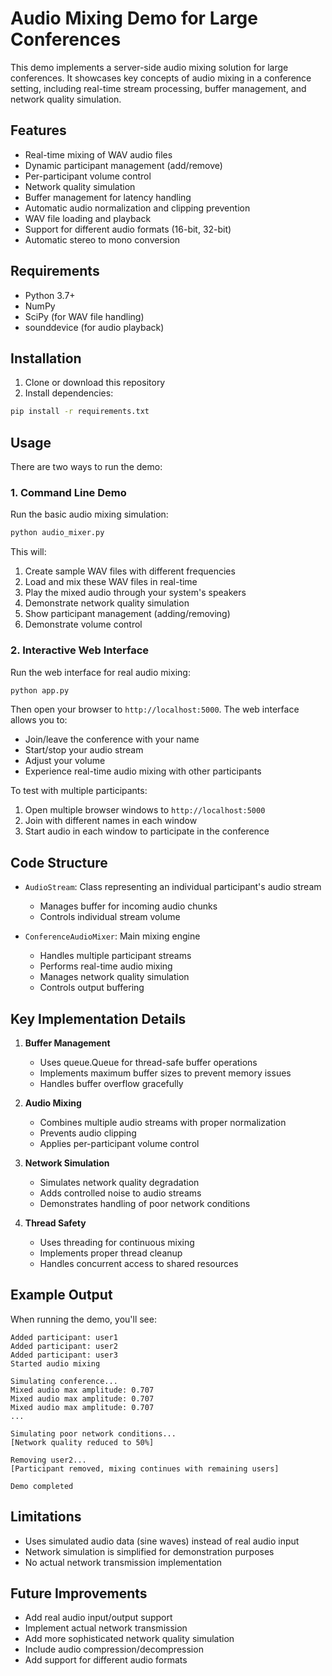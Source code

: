 # Audio Mixing Demo for Large Conferences

This demo implements a server-side audio mixing solution for large conferences. It showcases key concepts of audio mixing in a conference setting, including real-time stream processing, buffer management, and network quality simulation.

## Features

- Real-time mixing of WAV audio files
- Dynamic participant management (add/remove)
- Per-participant volume control
- Network quality simulation
- Buffer management for latency handling
- Automatic audio normalization and clipping prevention
- WAV file loading and playback
- Support for different audio formats (16-bit, 32-bit)
- Automatic stereo to mono conversion

## Requirements

- Python 3.7+
- NumPy
- SciPy (for WAV file handling)
- sounddevice (for audio playback)

## Installation

1. Clone or download this repository
2. Install dependencies:
```bash
pip install -r requirements.txt
```

## Usage

There are two ways to run the demo:

### 1. Command Line Demo
Run the basic audio mixing simulation:
```bash
python audio_mixer.py
```

This will:
1. Create sample WAV files with different frequencies
2. Load and mix these WAV files in real-time
3. Play the mixed audio through your system's speakers
4. Demonstrate network quality simulation
5. Show participant management (adding/removing)
6. Demonstrate volume control

### 2. Interactive Web Interface
Run the web interface for real audio mixing:
```bash
python app.py
```

Then open your browser to `http://localhost:5000`. The web interface allows you to:
- Join/leave the conference with your name
- Start/stop your audio stream
- Adjust your volume
- Experience real-time audio mixing with other participants

To test with multiple participants:
1. Open multiple browser windows to `http://localhost:5000`
2. Join with different names in each window
3. Start audio in each window to participate in the conference

## Code Structure

- `AudioStream`: Class representing an individual participant's audio stream
  - Manages buffer for incoming audio chunks
  - Controls individual stream volume

- `ConferenceAudioMixer`: Main mixing engine
  - Handles multiple participant streams
  - Performs real-time audio mixing
  - Manages network quality simulation
  - Controls output buffering

## Key Implementation Details

1. **Buffer Management**
   - Uses queue.Queue for thread-safe buffer operations
   - Implements maximum buffer sizes to prevent memory issues
   - Handles buffer overflow gracefully

2. **Audio Mixing**
   - Combines multiple audio streams with proper normalization
   - Prevents audio clipping
   - Applies per-participant volume control

3. **Network Simulation**
   - Simulates network quality degradation
   - Adds controlled noise to audio streams
   - Demonstrates handling of poor network conditions

4. **Thread Safety**
   - Uses threading for continuous mixing
   - Implements proper thread cleanup
   - Handles concurrent access to shared resources

## Example Output

When running the demo, you'll see:
```
Added participant: user1
Added participant: user2
Added participant: user3
Started audio mixing

Simulating conference...
Mixed audio max amplitude: 0.707
Mixed audio max amplitude: 0.707
Mixed audio max amplitude: 0.707
...

Simulating poor network conditions...
[Network quality reduced to 50%]

Removing user2...
[Participant removed, mixing continues with remaining users]

Demo completed
```

## Limitations

- Uses simulated audio data (sine waves) instead of real audio input
- Network simulation is simplified for demonstration purposes
- No actual network transmission implementation

## Future Improvements

- Add real audio input/output support
- Implement actual network transmission
- Add more sophisticated network quality simulation
- Include audio compression/decompression
- Add support for different audio formats
